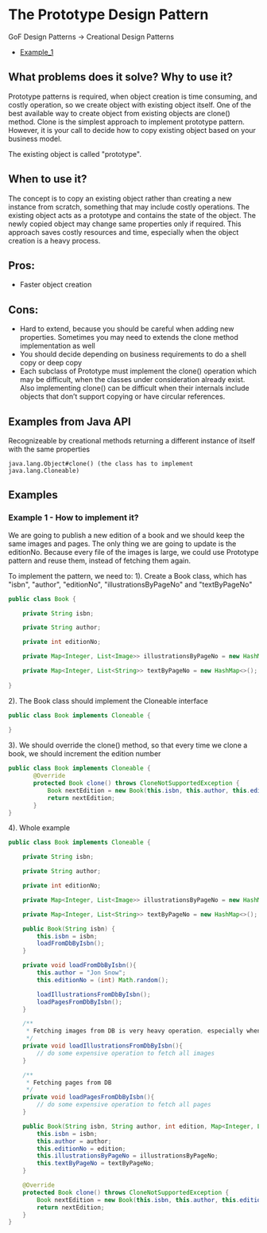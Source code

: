 # The Prototype Design Pattern

GoF Design Patterns -> Creational Design Patterns

- [Example_1](https://github.com/Iretha/ebook-design-patterns/tree/master/src/com/smdev/gof/creational/prototype) 

## What problems does it solve? Why to use it?
Prototype patterns is required, when object creation is time consuming, and costly operation, 
so we create object with existing object itself. One of the best available way to create object 
from existing objects are clone() method. Clone is the simplest approach to implement prototype 
pattern. However, it is your call to decide how to copy existing object based on your business model.

The existing object is called "prototype".

## When to use it?
The concept is to copy an existing object rather than creating a new instance from scratch, 
something that may include costly operations. The existing object acts as a prototype and 
contains the state of the object. The newly copied object may change same properties only if required. 
This approach saves costly resources and time, especially when the object creation is a heavy process.

## Pros:
- Faster object creation

## Cons:
- Hard to extend, because you should be careful when adding new properties. Sometimes you may need
to extends the clone method implementation as well
- You should decide depending on business requirements to do a shell copy or deep copy
- Each subclass of Prototype must implement the clone() operation which may be difficult, 
when the classes under consideration already exist. Also implementing clone() can be difficult when 
their internals include objects that don’t support copying or have circular references.

## Examples from Java API
Recognizeable by creational methods returning a different instance of itself with the same properties
```
java.lang.Object#clone() (the class has to implement java.lang.Cloneable)
```

## Examples

### Example 1 - How to implement it?

We are going to publish a new edition of a book and we should keep the same images and pages. The only thing we are going to 
update is the editionNo. Because every file of the images is large, we could use Prototype pattern and reuse them, instead of fetching them 
again.
 
To implement the pattern, we need to:
1). Create a Book class, which has "isbn", "author", "editionNo", "illustrationsByPageNo" and "textByPageNo"
```java
public class Book {

    private String isbn;

    private String author;

    private int editionNo;

    private Map<Integer, List<Image>> illustrationsByPageNo = new HashMap<>();

    private Map<Integer, List<String>> textByPageNo = new HashMap<>();
    
}
```
2). The Book class should implement the Cloneable interface

```java
public class Book implements Cloneable {
   
}
```
3). We should override the clone() method, so that every time we clone a book, we should increment the edition number
```java
public class Book implements Cloneable {
       @Override
       protected Book clone() throws CloneNotSupportedException {
           Book nextEdition = new Book(this.isbn, this.author, this.editionNo + 1, this.illustrationsByPageNo, this.textByPageNo);
           return nextEdition;
       }
}
```
4). Whole example
```java
public class Book implements Cloneable {

    private String isbn;

    private String author;

    private int editionNo;

    private Map<Integer, List<Image>> illustrationsByPageNo = new HashMap<>();

    private Map<Integer, List<String>> textByPageNo = new HashMap<>();

    public Book(String isbn) {
        this.isbn = isbn;
        loadFromDbByIsbn();
    }

    private void loadFromDbByIsbn(){
        this.author = "Jon Snow";
        this.editionNo = (int) Math.random();

        loadIllustrationsFromDbByIsbn();
        loadPagesFromDbByIsbn();
    }

    /**
     * Fetching images from DB is very heavy operation, especially when files are large
     */
    private void loadIllustrationsFromDbByIsbn(){
        // do some expensive operation to fetch all images
    }

    /**
     * Fetching pages from DB
     */
    private void loadPagesFromDbByIsbn(){
        // do some expensive operation to fetch all pages
    }

    public Book(String isbn, String author, int edition, Map<Integer, List<Image>> illustrationsByPageNo, Map<Integer, List<String>> textByPageNo) {
        this.isbn = isbn;
        this.author = author;
        this.editionNo = edition;
        this.illustrationsByPageNo = illustrationsByPageNo;
        this.textByPageNo = textByPageNo;
    }

    @Override
    protected Book clone() throws CloneNotSupportedException {
        Book nextEdition = new Book(this.isbn, this.author, this.editionNo + 1, this.illustrationsByPageNo, this.textByPageNo);
        return nextEdition;
    }
}
```
